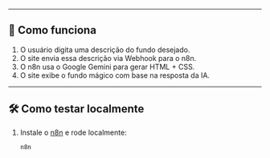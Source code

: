 
---

## 🧠 Como funciona

1. O usuário digita uma descrição do fundo desejado.
2. O site envia essa descrição via Webhook para o n8n.
3. O n8n usa o Google Gemini para gerar HTML + CSS.
4. O site exibe o fundo mágico com base na resposta da IA.

---

## 🛠️ Como testar localmente

1. Instale o [n8n](https://docs.n8n.io/hosting/installation/) e rode localmente:
   ```bash
   n8n
